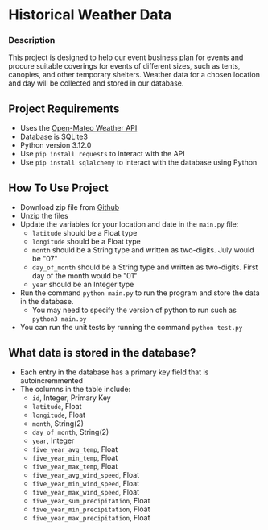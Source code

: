 # Historical Weather Data

### Description
This project is designed to help our event business
plan for events and procure suitable coverings for events
of different sizes, such as tents, canopies, and other temporary
shelters. Weather data for a chosen location and day will be collected
and stored in our database.

## Project Requirements
- Uses the [Open-Mateo Weather API](https://open-meteo.com/en/docs)
- Database is SQLite3
- Python version 3.12.0
- Use `pip install requests` to interact with the API
- Use `pip install sqlalchemy` to interact with the database using Python

## How To Use Project
- Download zip file from [Github](https://github.com/davidblackwelder/historical-weather-data)
- Unzip the files
- Update the variables for your location and date in the `main.py` file:
  - `latitude` should be a Float type
  - `longitude` should be a Float type
  - `month` should be a String type and written as two-digits. July would be "07"
  - `day_of_month` should be a String type and written as two-digits. First day of the month would be "01"
  - `year` should be an Integer type
- Run the command `python main.py` to run the program and store the data in the database.
  - You may need to specify the version of python to run such as `python3 main.py`
- You can run the unit tests by running the command `python test.py`


## What data is stored in the database?
- Each entry in the database has a primary key field that is autoincremmented
- The columns in the table include:
  - `id`, Integer, Primary Key
  - `latitude`, Float
  - `longitude`, Float
  - `month`, String(2)
  - `day_of_month`, String(2)
  - `year`, Integer
  - `five_year_avg_temp`, Float
  - `five_year_min_temp`, Float
  - `five_year_max_temp`, Float
  - `five_year_avg_wind_speed`, Float
  - `five_year_min_wind_speed`, Float
  - `five_year_max_wind_speed`, Float
  - `five_year_sum_precipitation`, Float
  - `five_year_min_precipitation`, Float
  - `five_year_max_precipitation`, Float